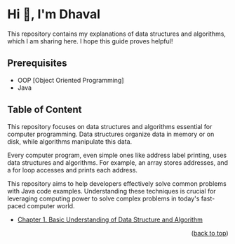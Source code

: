 <a id="readme-top"></a>
<h1 align="left">Hi 👋, I'm Dhaval</h1>

This repository contains my explanations of data structures and algorithms, which I am sharing here. 
I hope this guide proves helpful!

## Prerequisites
* OOP [Object Oriented Programming]
* Java 

<!-- Table of content -->
## Table of Content

This repository focuses on data structures and algorithms essential for computer programming. Data structures organize data in memory or on disk, while algorithms manipulate this data.

Every computer program, even simple ones like address label printing, uses data structures and algorithms. For example, an array stores addresses, and a for loop accesses and prints each address.

This repository aims to help developers effectively solve common problems with Java code examples. Understanding these techniques is crucial for leveraging computing power to solve complex problems in today's fast-paced computer world.

* [Chapter 1. Basic Understanding of Data Structure and Algorithm](https://github.com/pdp-dhaval/Data-Structure-and-Algorithm/tree/master/src/main/resources/Chapter%201)

<p align="right">(<a href="#readme-top">back to top</a>)</p>